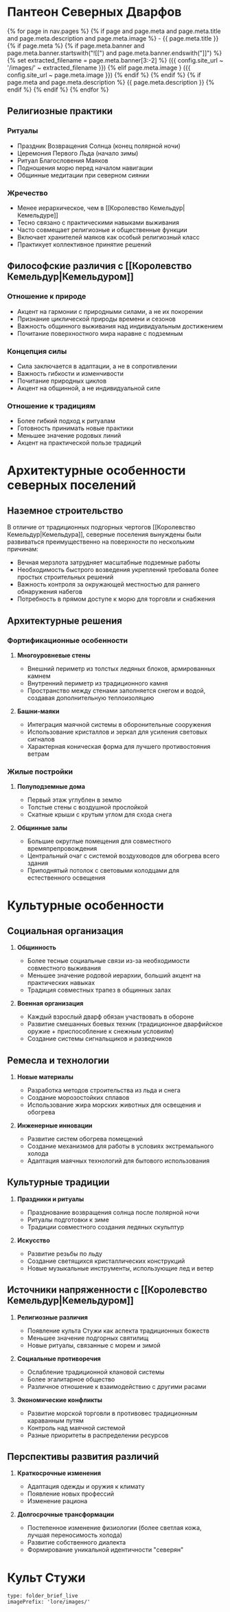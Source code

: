 # Пантеон Северных Дварфов

<div class="grid cards" markdown>

{% for page in nav.pages %}
  {% if page and page.meta and page.meta.title and page.meta.description and page.meta.image %}
    - {{ page.meta.title }}
       {% if page.meta %}
	       {% if page.meta.banner and page.meta.banner.startswith("![[") and page.meta.banner.endswith("]]") %}
		       {% set extracted_filename = page.meta.banner[3:-2] %}
		       ({{ config.site_url ~ '/images/' ~ extracted_filename }})
		   {% elif page.meta.image }
		       ({{ config.site_url ~ page.meta.image }})
		   {% endif %}
	   {% endif %}
       {% if page.meta and page.meta.description %}
	       {{ page.meta.description }}
	   {% endif %}
  {% endif %}
{% endfor %}

</div>

## Религиозные практики

### Ритуалы
- Праздник Возвращения Солнца (конец полярной ночи)
- Церемония Первого Льда (начало зимы)
- Ритуал Благословения Маяков
- Подношения морю перед началом навигации
- Общинные медитации при северном сиянии

### Жречество
- Менее иерархическое, чем в [[Королевство Кемельдур|Кемельдуре]]
- Тесно связано с практическими навыками выживания
- Часто совмещает религиозные и общественные функции
- Включает хранителей маяков как особый религиозный класс
- Практикует коллективное принятие решений

## Философские различия с [[Королевство Кемельдур|Кемельдуром]]

### Отношение к природе
- Акцент на гармонии с природными силами, а не их покорении
- Признание циклической природы времени и сезонов
- Важность общинного выживания над индивидуальным достижением
- Почитание поверхностного мира наравне с подземным

### Концепция силы
- Сила заключается в адаптации, а не в сопротивлении
- Важность гибкости и изменчивости
- Почитание природных циклов
- Акцент на общинной, а не индивидуальной силе

### Отношение к традициям
- Более гибкий подход к ритуалам
- Готовность принимать новые практики
- Меньшее значение родовых линий
- Акцент на практической пользе традиций

# Архитектурные особенности северных поселений

## Наземное строительство
В отличие от традиционных подгорных чертогов [[Королевство Кемельдур|Кемельдура]], северные поселения вынуждены были развиваться преимущественно на поверхности по нескольким причинам:
- Вечная мерзлота затрудняет масштабные подземные работы
- Необходимость быстрого возведения укреплений требовала более простых строительных решений
- Важность контроля за окружающей местностью для раннего обнаружения набегов
- Потребность в прямом доступе к морю для торговли и снабжения

## Архитектурные решения

### Фортификационные особенности
1. **Многоуровневые стены**
   - Внешний периметр из толстых ледяных блоков, армированных камнем
   - Внутренний периметр из традиционного камня
   - Пространство между стенами заполняется снегом и водой, создавая дополнительную теплоизоляцию
   
2. **Башни-маяки**
   - Интеграция маячной системы в оборонительные сооружения
   - Использование кристаллов и зеркал для усиления световых сигналов
   - Характерная коническая форма для лучшего противостояния ветрам

### Жилые постройки
1. **Полуподземные дома**
   - Первый этаж углублен в землю
   - Толстые стены с воздушной прослойкой
   - Скатные крыши с крутым углом для схода снега
   
2. **Общинные залы**
   - Большие округлые помещения для совместного времяпрепровождения
   - Центральный очаг с системой воздуховодов для обогрева всего здания
   - Приподнятый потолок с световыми колодцами для естественного освещения

# Культурные особенности

## Социальная организация
1. **Общинность**
   - Более тесные социальные связи из-за необходимости совместного выживания
   - Меньшее значение родовой иерархии, больший акцент на практических навыках
   - Традиция совместных трапез в общинных залах

2. **Военная организация**
   - Каждый взрослый дварф обязан участвовать в обороне
   - Развитие смешанных боевых техник (традиционное дварфийское оружие + приспособление к снежным условиям)
   - Создание системы сигнальщиков и разведчиков

## Ремесла и технологии
1. **Новые материалы**
   - Разработка методов строительства из льда и снега
   - Создание морозостойких сплавов
   - Использование жира морских животных для освещения и обогрева

2. **Инженерные инновации**
   - Развитие систем обогрева помещений
   - Создание механизмов для работы в условиях экстремального холода
   - Адаптация маячных технологий для бытового использования

## Культурные традиции
1. **Праздники и ритуалы**
   - Празднование возвращения солнца после полярной ночи
   - Ритуалы подготовки к зиме
   - Традиции совместного создания ледяных скульптур

2. **Искусство**
   - Развитие резьбы по льду
   - Создание светящихся кристаллических конструкций
   - Новые музыкальные инструменты, использующие лед и ветер

## Источники напряженности с [[Королевство Кемельдур|Кемельдуром]]
1. **Религиозные различия**
   - Появление культа Стужи как аспекта традиционных божеств
   - Меньшее значение подгорных святилищ
   - Новые ритуалы, связанные с морем и зимой

2. **Социальные противоречия**
   - Ослабление традиционной клановой системы
   - Более эгалитарное общество
   - Различное отношение к взаимодействию с другими расами

3. **Экономические конфликты**
   - Развитие морской торговли в противовес традиционным караванным путям
   - Контроль над маячной системой
   - Разные приоритеты в распределении ресурсов

## Перспективы развития различий
1. **Краткосрочные изменения**
   - Адаптация одежды и оружия к климату
   - Появление новых профессий
   - Изменение рациона

2. **Долгосрочные трансформации**
   - Постепенное изменение физиологии (более светлая кожа, лучшая переносимость холода)
   - Развитие собственного диалекта
   - Формирование уникальной идентичности "северян"

# Культ Стужи
 
```ccard
type: folder_brief_live
imagePrefix: 'lore/images/'
```
 
